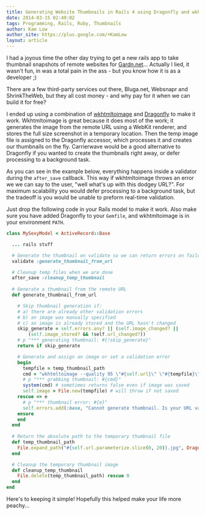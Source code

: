 ```yaml
---
title: Generating Website Thumbnails in Rails 4 using Dragonfly and wkhtmltoimage
date: 2014-03-15 02:49:02
tags: Programming, Rails, Ruby, Thumbnails
author: Kam Low
author_site: https://plus.google.com/+KamLow
layout: article
---
```


I had a joyous time the other day trying to get a new rails app to take thumbnail snapshots of remote websites for [Gardn.net](http://gardn.net)... Actually I lied, it wasn't fun, in was a total pain in the ass - but you know how it is as a developer ;)

There are a few third-party services out there, Bluga.net, Websnapr and ShrinkTheWeb, but they all cost money - and why pay for it when we can build it for free?

I ended up using a combination of <a href="http://wkhtmltopdf.org" target="_blank">wkhtmltoimage</a> and <a href="https://github.com/markevans/dragonfly" target="_blank">Dragonfly</a> to make it work. Wkhtmltoimage is great because it does most of the work; it generates the image from the remote URL using a WebKit renderer, and stores the full size screenshot in a temporary location. Then the temp image file is assigned to the Dragonfly accessor, which processes it and creates our thumbnails on the fly. Carrierwave would be a good alternative to Dragonfly if you wanted to create the thumbnails right away, or defer processing to a background task.

As you can see in the example below, everything happens inside a validator during the `after_save` callback. This way if wkhtmltoimage throws an error we we can say to the user, "well what's up with this dodgey URL?". For maximum scalability you would defer processing to a background task, but the tradeoff is you would be unable to preform real-time validation.

Just drop the following code in your Rails model to make it work. Also make sure you have added Dragonfly to your `Gemfile`, and wkhtmltoimage is in your environment `PATH`.

~~~ ruby
class MySexyModel < ActiveRecord::Base

  ... rails stuff

  # Generate the thumbnail on validate so we can return errors on failure
  validate :generate_thumbnail_from_url

  # Cleanup temp files when we are done
  after_save :cleanup_temp_thumbnail
  
  # Generate a thumbnail from the remote URL
  def generate_thumbnail_from_url

    # Skip thumbnail generation if:
    # a) there are already other validation errors
    # b) an image was manually specified
    # c) an image is already stored and the URL hasn't changed
    skip_generate = self.errors.any? || (self.image_changed? ||
        (self.image_stored? && !self.url_changed?))
    # p "*** generating thumbnail: #{!skip_generate}"
    return if skip_generate

    # Generate and assign an image or set a validation error
    begin
      tempfile = temp_thumbnail_path
      cmd = "wkhtmltoimage --quality 95 \"#{self.url}\" \"#{tempfile}\""
      # p "*** grabbing thumbnail: #{cmd}"
      system(cmd) # sometimes returns false even if image was saved
      self.image = File.new(tempfile) # will throw if not saved
    rescue => e
      # p "*** thumbnail error: #{e}"
      self.errors.add(:base, "Cannot generate thumbnail. Is your URL valid?")
    ensure
    end
  end
  
  # Return the absolute path to the temporary thumbnail file
  def temp_thumbnail_path
    File.expand_path("#{self.url.parameterize.slice(0, 20)}.jpg", Dragonfly.app.datastore.root_path)
  end

  # Cleanup the temporary thumbnail image
  def cleanup_temp_thumbnail
    File.delete(temp_thumbnail_path) rescue 0
  end
end
~~~ 

Here's to keeping it simple! Hopefully this helped make your life more peachy...
<!--
As you can see it's pretty straight forward, and we didn't use any third party services whatsoever!
Don't forget to show your love if this post made your life more peachy.
-->
